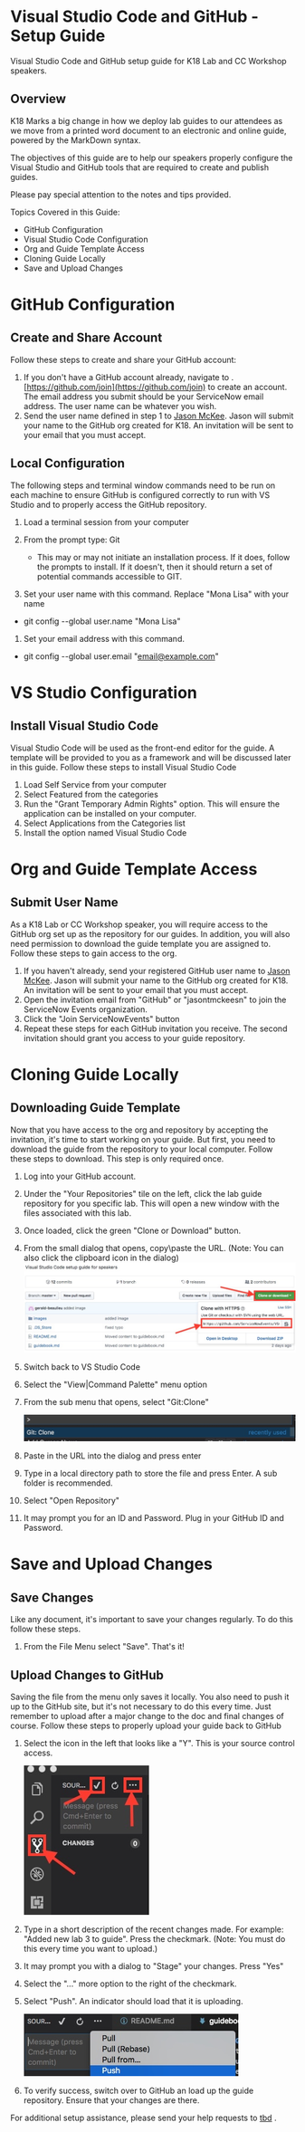 # Visual Studio Code and GitHub - Setup Guide
Visual Studio Code and GitHub setup guide for K18 Lab and CC Workshop speakers.

## Overview
K18 Marks a big change in how we deploy lab guides to our attendees as we move from a printed word document to an electronic and online guide, powered by the MarkDown syntax.

The objectives of this guide are to help our speakers properly configure the Visual Studio and GitHub tools that are required to create and publish guides. 

Please pay special attention to the notes and tips provided.  

Topics Covered in this Guide: 
* GitHub Configuration
* Visual Studio Code Configuration
* Org and Guide Template Access
* Cloning Guide Locally
* Save and Upload Changes


# GitHub Configuration
## Create and Share Account
Follow these steps to create and share your GitHub account:

1. If you don't have a GitHub account already, navigate to .  [https://github.com/join](https://github.com/join) to create an account. The email address you submit should be your ServiceNow email address. The user name can be whatever you wish.
1. Send the user name defined in step 1 to [Jason McKee](mailto:jason.mckee@servicenow.com). Jason will submit your name to the GitHub org created for K18. An invitation will be sent to your email that you must accept.

## Local Configuration
The following steps and terminal window commands need to be run on each machine to ensure GitHub is configured correctly to run with VS Studio and to properly access the GitHub repository. 

1. Load a terminal session from your computer
1. From the prompt type: Git

    * This may or may not initiate an installation process. If it does, follow the prompts to install. If it doesn't, then it should return a set of potential commands accessible to GIT.
1. Set your user name with this command. Replace "Mona Lisa" with your name 
* git config --global user.name "Mona Lisa"
1. Set your email address with this command. 
* git config --global user.email "email@example.com"
    
# VS Studio Configuration
## Install Visual Studio Code
Visual Studio Code will be used as the front-end editor for the guide. A template will be provided to you as a framework and will be discussed later in this guide. Follow these steps to install Visual Studio Code
1. Load Self Service from your computer
1. Select Featured from the categories
1. Run the "Grant Temporary Admin Rights" option. This will ensure the application can be installed on your computer.
1. Select Applications from the Categories list
1. Install the option named Visual Studio Code

# Org and Guide Template Access

## Submit User Name
As a K18 Lab or CC Workshop speaker, you will require access to the GitHub org set up as the repository for our guides. In addition, you will also need permission to download the guide template you are assigned to. Follow these steps to gain access to the org. 

1. If you haven't already, send your registered GitHub user name to [Jason McKee](mailto:jason.mckee@servicenow.com). Jason will submit your name to the GitHub org created for K18. An invitation will be sent to your email that you must accept.
1. Open the invitation email from "GitHub" or "jasontmckeesn" to join the ServiceNow Events organization. 
1. Click the "Join ServiceNowEvents" button
1. Repeat these steps for each GitHub invitation you receive. The second invitation should grant you access to your guide repository.

# Cloning Guide Locally
## Downloading Guide Template
Now that you have access to the org and repository by accepting the invitation, it's time to start working on your guide. But first, you need to download the guide from the repository to your local computer. Follow these steps to download. This step is only required once. 

1. Log into your GitHub account. 
1. Under the "Your Repositories" tile on the left, click the lab guide repository for you specific lab. This will open a new window with the files associated with this lab. 
1. Once loaded, click the green "Clone or Download" button. 
1. From the small dialog that opens, copy\paste the URL. (Note: You can also click the clipboard icon in the dialog)
  ![](images/clone_download_window.jpeg)
5. Switch back to VS Studio Code
1. Select the "View|Command Palette" menu option
1. From the sub menu that opens, select "Git:Clone"

    ![](images/git_clone.jpeg) 

8. Paste in the URL into the dialog and press enter
9. Type in a local directory path to store the file and press Enter. A sub folder is recommended.
1. Select "Open Repository"
1. It may prompt you for an ID and Password. Plug in your GitHub ID and Password. 

# Save and Upload Changes
## Save Changes
Like any document, it's important to save your changes regularly. To do this follow these steps. 

1. From the File Menu select "Save". That's it! 

## Upload Changes to GitHub
Saving the file from the menu only saves it locally. You also need to push it up to the GitHub site, but it's not necessary to do this every time. Just remember to upload after a major change to the doc and final changes of course. Follow these steps to properly upload your guide back to GitHub

1. Select the icon in the left that looks like a "Y". This is your source control access. 

    ![](images/checkin.jpeg)

2. Type in a short description of the recent changes made. For example: "Added new lab 3 to guide". Press the checkmark. (Note: You must do this every time you want to upload.)
1. It may prompt you with a dialog to "Stage" your changes. Press "Yes"
1. Select the "..." more option to the right of the checkmark. 
1. Select "Push". An indicator should load that it is uploading. 

     ![](images/push.jpeg)
1. To verify success, switch over to GitHub an load up the guide repository. Ensure that your changes are there. 

For additional setup assistance, please send your help requests to [tbd](mailto:tbd@servicenow.com) .
